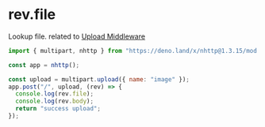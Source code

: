 # rev.file

Lookup file. related to [Upload Middleware](https://nhttp.deno.dev/docs/usage/upload)

```js
import { multipart, nhttp } from "https://deno.land/x/nhttp@1.3.15/mod.ts";

const app = nhttp();

const upload = multipart.upload({ name: "image" });
app.post("/", upload, (rev) => {
  console.log(rev.file);
  console.log(rev.body);
  return "success upload";
});
```
